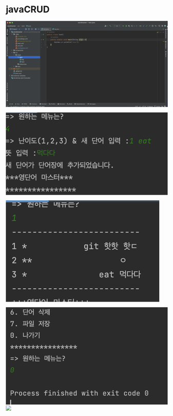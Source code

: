 # javaCRUD
![텍스트](https://github.com/HushKish/javaCRUD/blob/master/screenshot/s1.png?raw=true)


![텍스트](https://github.com/HushKish/javaCRUD/blob/master/screenshot/s2.png?raw=true)

<img src = "https://github.com/HushKish/javaCRUD/blob/master/screenshot/s3.png?raw=true">

![alt text](https://github.com/HushKish/javaCRUD/blob/master/screenshot/s4.png?raw=true)
<img width="80%" src="https://raw.githubusercontent.com/HushKish/javaCRUD/master/screenshot/스크린샷%202022-09-07%20오후%203.38.29.png"/>

